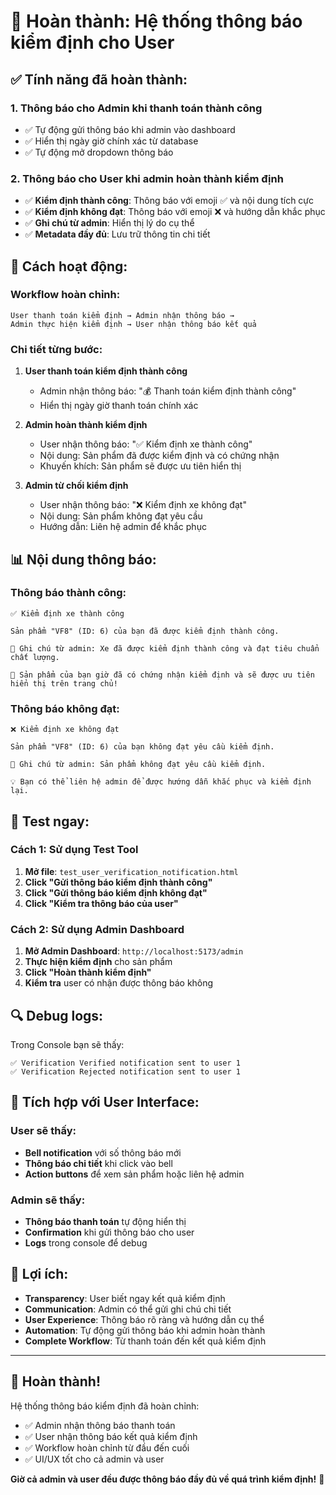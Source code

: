 # 🎉 Hoàn thành: Hệ thống thông báo kiểm định cho User

## ✅ **Tính năng đã hoàn thành:**

### **1. Thông báo cho Admin khi thanh toán thành công**
- ✅ Tự động gửi thông báo khi admin vào dashboard
- ✅ Hiển thị ngày giờ chính xác từ database
- ✅ Tự động mở dropdown thông báo

### **2. Thông báo cho User khi admin hoàn thành kiểm định**
- ✅ **Kiểm định thành công**: Thông báo với emoji ✅ và nội dung tích cực
- ✅ **Kiểm định không đạt**: Thông báo với emoji ❌ và hướng dẫn khắc phục
- ✅ **Ghi chú từ admin**: Hiển thị lý do cụ thể
- ✅ **Metadata đầy đủ**: Lưu trữ thông tin chi tiết

## 🔧 **Cách hoạt động:**

### **Workflow hoàn chỉnh:**
```
User thanh toán kiểm định → Admin nhận thông báo → 
Admin thực hiện kiểm định → User nhận thông báo kết quả
```

### **Chi tiết từng bước:**

1. **User thanh toán kiểm định thành công**
   - Admin nhận thông báo: "💰 Thanh toán kiểm định thành công"
   - Hiển thị ngày giờ thanh toán chính xác

2. **Admin hoàn thành kiểm định**
   - User nhận thông báo: "✅ Kiểm định xe thành công"
   - Nội dung: Sản phẩm đã được kiểm định và có chứng nhận
   - Khuyến khích: Sản phẩm sẽ được ưu tiên hiển thị

3. **Admin từ chối kiểm định**
   - User nhận thông báo: "❌ Kiểm định xe không đạt"
   - Nội dung: Sản phẩm không đạt yêu cầu
   - Hướng dẫn: Liên hệ admin để khắc phục

## 📊 **Nội dung thông báo:**

### **Thông báo thành công:**
```
✅ Kiểm định xe thành công

Sản phẩm "VF8" (ID: 6) của bạn đã được kiểm định thành công.

📝 Ghi chú từ admin: Xe đã được kiểm định thành công và đạt tiêu chuẩn chất lượng.

🎉 Sản phẩm của bạn giờ đã có chứng nhận kiểm định và sẽ được ưu tiên hiển thị trên trang chủ!
```

### **Thông báo không đạt:**
```
❌ Kiểm định xe không đạt

Sản phẩm "VF8" (ID: 6) của bạn không đạt yêu cầu kiểm định.

📝 Ghi chú từ admin: Sản phẩm không đạt yêu cầu kiểm định.

💡 Bạn có thể liên hệ admin để được hướng dẫn khắc phục và kiểm định lại.
```

## 🚀 **Test ngay:**

### **Cách 1: Sử dụng Test Tool**
1. **Mở file**: `test_user_verification_notification.html`
2. **Click "Gửi thông báo kiểm định thành công"**
3. **Click "Gửi thông báo kiểm định không đạt"**
4. **Click "Kiểm tra thông báo của user"**

### **Cách 2: Sử dụng Admin Dashboard**
1. **Mở Admin Dashboard**: `http://localhost:5173/admin`
2. **Thực hiện kiểm định** cho sản phẩm
3. **Click "Hoàn thành kiểm định"**
4. **Kiểm tra** user có nhận được thông báo không

## 🔍 **Debug logs:**

Trong Console bạn sẽ thấy:
```
✅ Verification Verified notification sent to user 1
✅ Verification Rejected notification sent to user 1
```

## 📱 **Tích hợp với User Interface:**

### **User sẽ thấy:**
- **Bell notification** với số thông báo mới
- **Thông báo chi tiết** khi click vào bell
- **Action buttons** để xem sản phẩm hoặc liên hệ admin

### **Admin sẽ thấy:**
- **Thông báo thanh toán** tự động hiển thị
- **Confirmation** khi gửi thông báo cho user
- **Logs** trong console để debug

## 🎯 **Lợi ích:**

- **Transparency**: User biết ngay kết quả kiểm định
- **Communication**: Admin có thể gửi ghi chú chi tiết
- **User Experience**: Thông báo rõ ràng và hướng dẫn cụ thể
- **Automation**: Tự động gửi thông báo khi admin hoàn thành
- **Complete Workflow**: Từ thanh toán đến kết quả kiểm định

---

## 🎉 **Hoàn thành!**

Hệ thống thông báo kiểm định đã hoàn chỉnh:
- ✅ Admin nhận thông báo thanh toán
- ✅ User nhận thông báo kết quả kiểm định
- ✅ Workflow hoàn chỉnh từ đầu đến cuối
- ✅ UI/UX tốt cho cả admin và user

**Giờ cả admin và user đều được thông báo đầy đủ về quá trình kiểm định!** 🚀


















